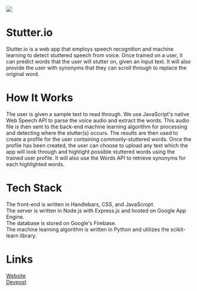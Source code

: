 <img src="https://challengepost-s3-challengepost.netdna-ssl.com/photos/production/software_photos/000/563/312/datas/gallery.jpg" />

# Stutter.io
Stutter.io is a web app that employs speech recognition and machine learning to detect stuttered speech from voice.  Once trained on a user, it can predict words that the user will stutter on, given an input text.  It will also provide the user with synonyms that they can scroll through to replace the original word.

# How It Works
The user is given a sample text to read through.  We use JavaScript's native Web Speech API to parse the voice audio and extract the words.  This audio file is then sent to the back-end machine learning algorithm for processing and detecting where the stutter(s) occurs.  The results are then used to create a profile for the user containing commonly-stuttered words.  Once the profile has been created, the user can choose to upload any text which the app will look through and highlight possible stuttered words using the trained user profile.  It will also use the Words API to retrieve synonyms for each highlighted words.

# Tech Stack
The front-end is written in Handlebars, CSS, and JavaScropt.<br />
The server is written in Node.js with Express.js and hosted on Google App Engine.<br />
The database is stored on Google's Firebase.<br />
The machine learning algorithm is written in Python and utilizes the scikit-learn library.

# Links
[Website](https://stutterio-9a716.appspot.com/)<br />
[Devpost](https://devpost.com/software/stutterio)
